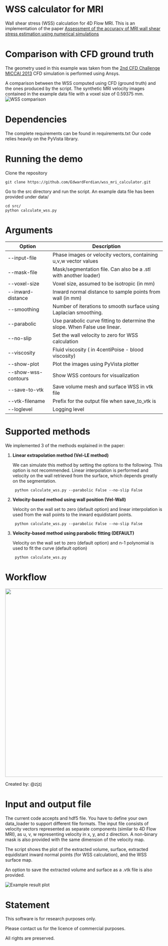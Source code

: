 # WSS calculator for MRI
Wall shear stress (WSS) calculation for 4D Flow MRI. 
This is an implementation of the paper 
[Assessment of the accuracy of MRI wall shear stress estimation using numerical simulations](https://onlinelibrary.wiley.com/doi/full/10.1002/jmri.23610)

# Comparison with CFD ground truth

The geometry used in this example was taken from the [2nd CFD Challenge MICCAI 2013](http://www.vascularmodel.org/miccai2013/) CFD simulation is performed using Ansys.

A comparison between the WSS computed using CFD (ground truth) and the ones produced by the script. The synthetic MRI velocity images contained in the example data file with a voxel size of 0.59375 mm.
![WSS comparison](./img/wss-comparison.png)

# Dependencies
The complete requirements can be found in requirements.txt
Our code relies heavily on the PyVista library.

# Running the demo
Clone the repository

    git clone https://github.com/EdwardFerdian/wss_mri_calculator.git

Go to the src directory and run the script. An example data file has been provided under data/

    cd src/
    python calculate_wss.py

# Arguments
| **Option** | Description |
| --- | --- |
| --input-file | Phase images or velocity vectors, containing u,v,w vector values|
| --mask-file | Mask/segmentation file. Can also be a .stl with another loader)
| --voxel-size | Voxel size, assumed to be isotropic (in mm)
| --inward-distance  | Inward normal distance to sample points from wall (in mm)
| --smoothing | Number of iterations to smooth surface using Laplacian smoothing.
| --parabolic | Use parabolic curve fitting to determine the slope. When False use linear.
| --no-slip | Set the wall velocity to zero for WSS calculation
| --viscosity | Fluid viscosity ( in 4centiPoise - blood viscosity)
| --show-plot | Plot the images using PyVista plotter
| --show-wss-contours | Show WSS contours for visualization
| --save-to-vtk |  Save volume mesh and surface WSS in vtk file
| --vtk-filename | Prefix for the output file when save_to_vtk is 
| --loglevel |Logging level

# Supported methods
We implemented 3 of the methods explained in the paper:

1. **Linear extrapolation method (Vel-LE method)**
    
    We can simulate this method by setting the options to the following. This option is not recommended. Linear interpolation is performed and velocity on the wall retrieved from the surface, which depends greatly on the segmentation.

        python calculate_wss.py --parabolic False --no-slip False

2. **Velocity-based method using wall position (Vel-Wall)**
    
    Velocity on the wall set to zero (default option) and linear interpolation is used from the wall points to the inward equidistant points.

        python calculate_wss.py --parabolic False --no-slip False


3. **Velocity-based method using parabolic fitting (DEFAULT)**

    Velocity on the wall set to zero (default option) and n-1 polynomial is used to fit the curve (default option)

        python calculate_wss.py

# Workflow
<img src="./img/wss-workflow.png" width="600">

Created by: @zjzj


# Input and output file
The current code accepts and hdf5 file. You have to define your own data_loader to support different file formats. The input file consists of velocity vectors represented as separate components (similar to 4D Flow MRI), as u, v, w representing velocity in x, y, and z direction. A non-binary mask is also provided with the same dimension of the velocity map.

The script shows the plot of the extracted volume, surface, extracted equidistant inward normal points (for WSS calculation), and the WSS surface map.

An option to save the extracted volume and surface as a .vtk file is also provided.

![Example result plot](./img/wss-result.png)

# Statement
This software is for research purposes only.

Please contact us for the licence of commercial purposes. 

All rights are preserved.